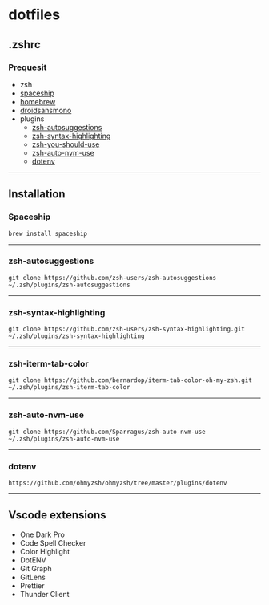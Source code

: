 # dotfiles

## .zshrc

### Prequesit

- zsh
- [spaceship](https://github.com/spaceship-prompt/spaceship-prompt)
- [homebrew](https://brew.sh/)
- [droidsansmono](https://github.com/ryanoasis/nerd-fonts/releases/download/v2.2.2/DroidSansMono.zip)
- plugins
  - [zsh-autosuggestions](https://github.com/zsh-users/zsh-autosuggestions)
  - [zsh-syntax-highlighting](https://github.com/zsh-users/zsh-syntax-highlighting)
  - [zsh-you-should-use](https://github.com/MichaelAquilina/zsh-you-should-use)
  - [zsh-auto-nvm-use](https://github.com/Sparragus/zsh-auto-nvm-use)
  - [dotenv](https://github.com/ohmyzsh/ohmyzsh/tree/master/plugins/dotenv)

---

## Installation

### Spaceship

```
brew install spaceship
```

---

### zsh-autosuggestions

```
git clone https://github.com/zsh-users/zsh-autosuggestions ~/.zsh/plugins/zsh-autosuggestions
```

---

### zsh-syntax-highlighting

```
git clone https://github.com/zsh-users/zsh-syntax-highlighting.git ~/.zsh/plugins/zsh-syntax-highlighting
```

---

### zsh-iterm-tab-color

```
git clone https://github.com/bernardop/iterm-tab-color-oh-my-zsh.git ~/.zsh/plugins/zsh-iterm-tab-color
```

---

### zsh-auto-nvm-use

```
git clone https://github.com/Sparragus/zsh-auto-nvm-use ~/.zsh/plugins/zsh-auto-nvm-use
```

---

### dotenv

```
https://github.com/ohmyzsh/ohmyzsh/tree/master/plugins/dotenv
```

---

## Vscode extensions

- One Dark Pro
- Code Spell Checker
- Color Highlight
- DotENV
- Git Graph
- GitLens
- Prettier
- Thunder Client
